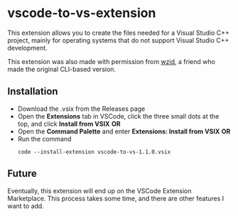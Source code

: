 # vscode-to-vs-extension

This extension allows you to create the files needed for a Visual Studio C++ project, mainly for operating systems that do not support Visual Studio C++ development.

This extension was also made with permission from [wzid](https://github.com/wzid), a friend who made the original CLI-based version.

## **Installation**
- Download the .vsix from the Releases page
- Open the **Extensions** tab in VSCode, click the three small dots at the top, and click **Install from VSIX**
**OR**
- Open the **Command Palette** and enter **Extensions: Install from VSIX**
**OR**
- Run the command
  ```
  code --install-extension vscode-to-vs-1.1.0.vsix
  ```

## **Future**
Eventually, this extension will end up on the VSCode Extension Marketplace. This process takes some time, and there are other features I want to add.
